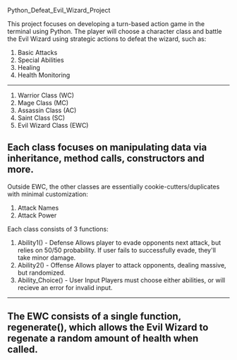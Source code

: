 Python_Defeat_Evil_Wizard_Project

This project focuses on developing a turn-based action game in the terminal using Python. The player will choose a character class and battle the Evil Wizard using strategic actions to defeat the wizard, such as:
1. Basic Attacks
2. Special Abilities
3. Healing
4. Health Monitoring
-------------------------------------------------------------------------------------------------------------------------------------------------------------------------------------------------------------
1. Warrior Class (WC)
2. Mage Class  (MC)
3. Assassin Class (AC)
4. Saint Class (SC)
5. Evil Wizard Class (EWC)

Each class focuses on manipulating data via inheritance, method calls, constructors and more.
-----------------------------------------------------------------------------------------------------------------------------------------------------------------------
Outside EWC, the other classes are essentially cookie-cutters/duplicates with minimal customization:

1. Attack Names
2. Attack Power

Each class consists of 3 functions:

1. Ability1() - Defense
   Allows player to evade opponents next attack, but relies on 50/50 probability. If user fails to successfully evade, they'll take minor damage.
3. Ability2() - Offense
   Allows player to attack opponents, dealing massive, but randomized.
5. Ability_Choice() - User Input
  Players must choose either abilities, or will recieve an error for invalid input.
-----------------------------------------------------------------------------------------------------------------------------------------------------------------------
The EWC consists of a single function, regenerate(), which allows the Evil Wizard to regenate a random amount of health when called.
-----------------------------------------------------------------------------------------------------------------------------------------------------------------------
